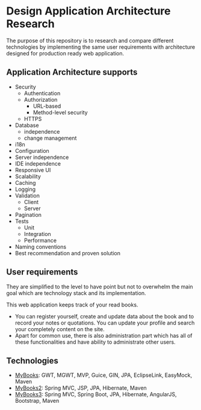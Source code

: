 # Design Application Architecture Research #

The purpose of this repository is to research and compare different technologies by implementing the same user requirements with architecture designed for production ready web application.

## Application Architecture supports ##

 - Security
   - Authentication
   - Authorization
     - URL-based
     - Method-level security
   - HTTPS
 - Database 
   - independence
   - change management
 - i18n
 - Configuration
 - Server independence
 - IDE independence
 - Responsive UI
 - Scalability
 - Caching
 - Logging
 - Validation
   - Client
   - Server
 - Pagination
 - Tests
   - Unit
   - Integration
   - Performance
 - Naming conventions
 - Best recommendation and proven solution
 
## User requirements ##
 
They are simplified to the level to have point but not to overwhelm the main goal which are technology stack and its implementation.

This web application keeps track of your read books. 
 - You can register yourself, create and update data about the book and to record your notes or quotations. You can update your profile and search your completely content on the site.
 - Apart for common use, there is also administration part which has all of these functionalities and have ability to administrate other users.
 
## Technologies ##

 - [MyBooks](https://github.com/mstane/lab/tree/master/mybooks): GWT, MGWT, MVP, Guice, GIN, JPA, EclipseLink, EasyMock, Maven
 - [MyBooks2](https://github.com/mstane/lab/tree/master/mybooks2): Spring MVC, JSP, JPA, Hibernate, Maven
 - [MyBooks3](https://github.com/mstane/lab/tree/master/mybooks3): Spring MVC, Spring Boot, JPA, Hibernate, AngularJS, Bootstrap, Maven
 
 